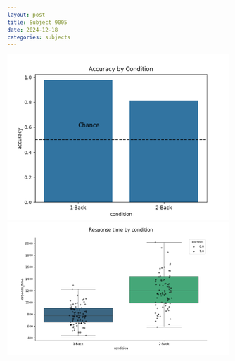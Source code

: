 ```yaml
---
layout: post
title: Subject 9005
date: 2024-12-18
categories: subjects
---
```


![](data/9005/run-1/9005_ATS_acc.png)
![](data/9005/run-1/9005_ATS_rt.png)

